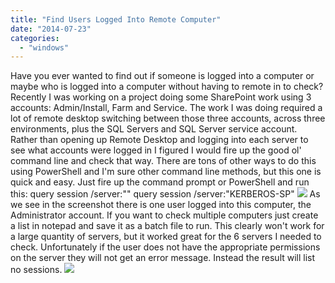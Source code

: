 ```yaml
---
title: "Find Users Logged Into Remote Computer"
date: "2014-07-23"
categories: 
  - "windows"
---
```


Have you ever wanted to find out if someone is logged into a computer or maybe who is logged into a computer without having to remote in to check? Recently I was working on a project doing some SharePoint work using 3 accounts: Admin/Install, Farm and Service. The work I was doing required a lot of remote desktop switching between those three accounts, across three environments, plus the SQL Servers and SQL Server service account. Rather than opening up Remote Desktop and logging into each server to see what accounts were logged in I figured I would fire up the good ol' command line and check that way. There are tons of other ways to do this using PowerShell and I'm sure other command line methods, but this one is quick and easy. Just fire up the command prompt or PowerShell and run this: query session /server:"<Server Name Here>" query session /server:"KERBEROS-SP" ![](https://images.bradleyschacht.com/wp-content/uploads/2014/07/UsersLoggedInRemote_1.png) As we see in the screenshot there is one user logged into this computer, the Administrator account. If you want to check multiple computers just create a list in notepad and save it as a batch file to run. This clearly won't work for a large quantity of servers, but it worked great for the 6 servers I needed to check. Unfortunately if the user does not have the appropriate permissions on the server they will not get an error message. Instead the result will list no sessions. ![](https://images.bradleyschacht.com/wp-content/uploads/2014/07/UsersLoggedInRemote_2.png)
